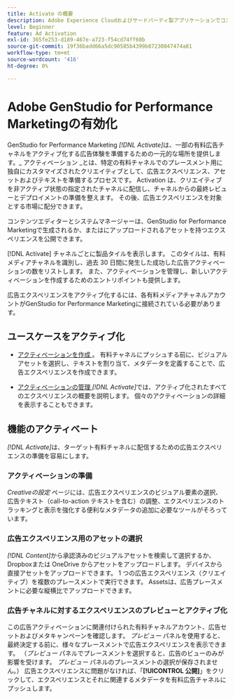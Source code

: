 ```yaml
---
title: Activate の概要
description: Adobe Experience Cloudおよびサードパーティ製アプリケーションでコンテンツをアクティブ化する方法について説明します。
level: Beginner
feature: Ad Activation
exl-id: 365fe253-d189-467e-a723-f54cd74ff60b
source-git-commit: 19f36badd66a5dc90585b4399b87230847474a81
workflow-type: tm+mt
source-wordcount: '416'
ht-degree: 0%

---
```


# Adobe GenStudio for Performance Marketingの有効化

GenStudio for Performance Marketing _[!DNL Activate]_&#x200B;は、一部の有料広告チャネルをアクティブ化する広告体験を準備するための一元的な場所を提供します。_ アクティベーション _とは、特定の有料チャネルでのプレースメント用に独自にカスタマイズされたクリエイティブとして、広告エクスペリエンス、アセットおよびテキストを準備するプロセスです。 Activation は、クリエイティブを非アクティブ状態の指定されたチャネルに配信し、チャネルからの最終レビューとデプロイメントの準備を整えます。 その後、広告エクスペリエンスを対象とする市場に配分できます。

コンテンツエディターとシステムマネージャーは、GenStudio for Performance Marketingで生成されるか、またはにアップロードされるアセットを持つエクスペリエンスを公開できます。

[!DNL Activate] チャネルごとに製品タイルを表示します。 このタイルは、有料メディアチャネルを識別し、過去 30 日間に発生した成功した広告アクティベーションの数をリストします。 また、アクティベーションを管理し、新しいアクティベーションを作成するためのエントリポイントも提供します。

広告エクスペリエンスをアクティブ化するには、各有料メディアチャネルアカウントがGenStudio for Performance Marketingに接続されている必要があります。

## ユースケースをアクティブ化

* [ アクティベーションを作成 ](create-activation.md)。 有料チャネルにプッシュする前に、ビジュアルアセットを選択し、テキストを割り当て、メタデータを定義することで、広告エクスペリエンスを作成できます。

* [ アクティベーションの管理 ](manage-activations.md) _[!DNL Activate]_&#x200B;では、アクティブ化されたすべてのエクスペリエンスの概要を説明します。 個々のアクティベーションの詳細を表示することもできます。

## 機能のアクティベート

_[!DNL Activate]_&#x200B;は、ターゲット有料チャネルに配信するための広告エクスペリエンスの準備を容易にします。

### アクティベーションの準備

_Creativeの設定_ ページには、広告エクスペリエンスのビジュアル要素の選択、広告テキスト（call-to-action テキストを含む）の調整、エクスペリエンスのトラッキングと表示を強化する便利なメタデータの追加に必要なツールがそろっています。

### 広告エクスペリエンス用のアセットの選択

_[!DNL Content]_&#x200B;から承認済みのビジュアルアセットを検索して選択するか、Dropboxまたは OneDrive からアセットをアップロードします。 デバイスから直接アセットをアップロードできます。 1 つの広告エクスペリエンス（クリエイティブ）を複数のプレースメントで実行できます。 Assetsは、広告プレースメントに必要な縦横比でアップロードできます。

### 広告チャネルに対するエクスペリエンスのプレビューとアクティブ化

この広告アクティベーションに関連付けられた有料チャネルアカウント、広告セットおよびメタキャンペーンを確認します。 _プレビュー_ パネルを使用すると、最終決定する前に、様々なプレースメントで広告エクスペリエンスを表示できます。 （_プレビュー_ パネルでプレースメントを選択すると、広告のビューのみが影響を受けます。 _プレビュー_ パネルのプレースメントの選択が保存されません。） 広告エクスペリエンスに問題がなければ、「**[!UICONTROL 公開]**」をクリックして、エクスペリエンスとそれに関連するメタデータを有料広告チャネルにプッシュします。
